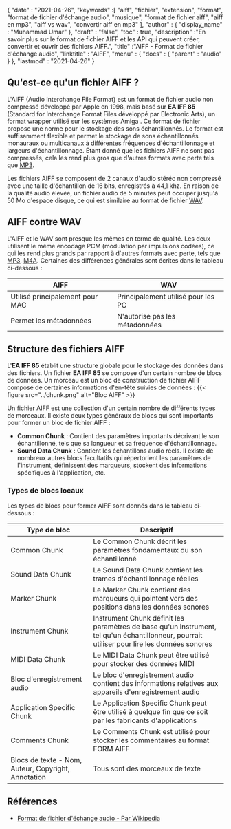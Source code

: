 {
  "date" : "2021-04-26",
  "keywords" :[ "aiff", "fichier", "extension", "format", "format de fichier d'échange audio", "musique", "format de fichier aiff", "aiff en mp3", "aiff vs wav", "convertir aiff en mp3" ],
  "author" : {
    "display_name" : "Muhammad Umar"
},
  "draft" : "false",
  "toc" : true,
  "description" :"En savoir plus sur le format de fichier AIFF et les API qui peuvent créer, convertir et ouvrir des fichiers AIFF.",
  "title" :"AIFF - Format de fichier d'échange audio",
  "linktitle" : "AIFF",
  "menu" : {
    "docs" : {
      "parent" : "audio"
}
},
  "lastmod" : "2021-04-26"
}

## Qu'est-ce qu'un fichier AIFF ?
L'AIFF (Audio Interchange File Format) est un format de fichier audio non compressé développé par Apple en 1998, mais basé sur **EA IFF 85** (Standard for Interchange Format Files développé par Electronic Arts), un format wrapper utilisé sur les systèmes Amiga . Ce format de fichier propose une norme pour le stockage des sons échantillonnés. Le format est suffisamment flexible et permet le stockage de sons échantillonnés monauraux ou multicanaux à différentes fréquences d'échantillonnage et largeurs d'échantillonnage. Étant donné que les fichiers AIFF ne sont pas compressés, cela les rend plus gros que d'autres formats avec perte tels que [MP3](/audio/mp3/).

Les fichiers AIFF se composent de 2 canaux d'audio stéréo non compressé avec une taille d'échantillon de 16 bits, enregistrés à 44,1 khz. En raison de la qualité audio élevée, un fichier audio de 5 minutes peut occuper jusqu'à 50 Mo d'espace disque, ce qui est similaire au format de fichier [WAV](/audio/wav/).

## AIFF contre WAV

L'AIFF et le WAV sont presque les mêmes en terme de qualité. Les deux utilisent le même encodage PCM (modulation par impulsions codées), ce qui les rend plus grands par rapport à d'autres formats avec perte, tels que [MP3](/audio/mp3/), [M4A](/audio/m4a/). Certaines des différences générales sont écrites dans le tableau ci-dessous :

|AIFF|WAV|
---|---|
|Utilisé principalement pour MAC|Principalement utilisé pour les PC|
|Permet les métadonnées| N'autorise pas les métadonnées|

## Structure des fichiers AIFF

L'**EA IFF 85** établit une structure globale pour le stockage des données dans des fichiers. Un fichier **EA IFF 85** se compose d'un certain nombre de blocs de données. Un morceau est un bloc de construction de fichier AIFF composé de certaines informations d'en-tête suivies de données :
{{< figure src="../chunk.png" alt="Bloc AIFF" >}}

Un fichier AIFF est une collection d'un certain nombre de différents types de morceaux. Il existe deux types généraux de blocs qui sont importants pour former un bloc de fichier AIFF :
- **Common Chunk** : Contient des paramètres importants décrivant le son échantillonné, tels que sa longueur et sa fréquence d'échantillonnage.
- **Sound Data Chunk** : Contient les échantillons audio réels.
Il existe de nombreux autres blocs facultatifs qui répertorient les paramètres de l'instrument, définissent des marqueurs, stockent des informations spécifiques à l'application, etc.

### Types de blocs locaux

Les types de blocs pour former AIFF sont donnés dans le tableau ci-dessous :

|Type de bloc| Descriptif|
---|---|
|Common Chunk|Le Common Chunk décrit les paramètres fondamentaux du son échantillonné|
|Sound Data Chunk|Le Sound Data Chunk contient les trames d'échantillonnage réelles|
|Marker Chunk|Le Marker Chunk contient des marqueurs qui pointent vers des positions dans les données sonores|
|Instrument Chunk|Instrument Chunk définit les paramètres de base qu'un instrument, tel qu'un échantillonneur, pourrait utiliser pour lire les données sonores|
|MIDI Data Chunk|Le MIDI Data Chunk peut être utilisé pour stocker des données MIDI|
|Bloc d'enregistrement audio|Le bloc d'enregistrement audio contient des informations relatives aux appareils d'enregistrement audio|
|Application Specific Chunk|Le Application Specific Chunk peut être utilisé à quelque fin que ce soit par les fabricants d'applications|
|Comments Chunk|Le Comments Chunk est utilisé pour stocker les commentaires au format FORM AIFF|
|Blocs de texte - Nom, Auteur, Copyright, Annotation| Tous sont des morceaux de texte |

## Références ##

* [Format de fichier d'échange audio - Par Wikipedia](https://en.wikipedia.org/wiki/Audio_Interchange_File_Format)

